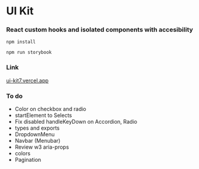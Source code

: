 # UI Kit

### React custom hooks and isolated components with accesibility

`npm install`

`npm run storybook`

### Link

[ui-kit7.vercel.app](https://ui-kit7.vercel.app/)

### To do

- Color on checkbox and radio
- startElement to Selects
- Fix disabled handleKeyDown on Accordion, Radio
- types and exports
- DropdownMenu
- Navbar (Menubar)
- Review w3 aria-props
- colors
- Pagination
